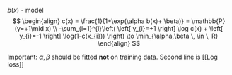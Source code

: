 $b(x)$ - model
$$
\begin{align}
c(x) = \frac{1}{1+\exp(\alpha b(x)+ \beta)} = \mathbb{P}(y=+1\mid x) \\
-\sum_{i=1}^{l}\left( \left[ y_{i}=+1 \right] \log c(x) + \left[ y_{i}=-1 \right] \log(1-c(x_{i}))  \right) \to \min_{\alpha,\beta \, \in \, R} 
\end{align}
$$

Important: $\alpha, \beta$ should be fitted **not** on training data.
Second line is [[Log loss]]

